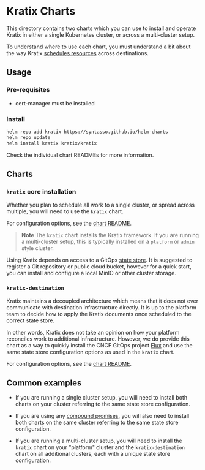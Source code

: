 # Kratix Charts

This directory contains two charts which you can use to install and operate
Kratix in either a single Kubernetes cluster, or across a multi-cluster setup.

To understand where to use each chart, you must understand a bit about the
way Kratix [schedules resources](https://kratix.io/docs/main/reference/multicluster-management)
across destinations.

## Usage

### Pre-requisites

* cert-manager must be installed

### Install

```bash
helm repo add kratix https://syntasso.github.io/helm-charts
helm repo update
helm install kratix kratix/kratix
```

Check the individual chart READMEs for more information.

## Charts

### `kratix` core installation

Whether you plan to schedule all work to a single cluster, or spread across
multiple, you will need to use the `kratix` chart.

For configuration options, see the [chart README](./kratix/README.md).

> **Note**
> The `kratix` chart installs the Kratix framework. If you are running a
> multi-cluster setup, this is typically installed on a `platform` or `admin`
> style cluster.

Using Kratix depends on access to a GitOps [state store](https://github.com/open-gitops/documents/blob/v0.1.0/PRINCIPLES.md#state-store).
It is suggested to register a Git repository or public cloud bucket, however
for a quick start, you can install and configure a local MinIO or other
cluster storage.

### `kratix-destination`

Kratix maintains a decoupled architecture which means that it does not
ever communicate with destination infrastructure directly. It is up to the
platform team to decide how to apply the Kratix documents once scheduled
to the correct state store.

In other words, Kratix does not take an opinion
on how your platform reconciles work to additional infrastructure.
However, we do provide this chart as a way to quickly install the CNCF
GitOps project [Flux](https://fluxcd.io/) and use the same state store
configuration options as used in the `kratix` chart.

For configuration options, see the [chart README](./kratix-destination/README.md).

## Common examples

* If you are running a single cluster setup, you will need to install both
charts on your cluster referring to the same state store configuration.

* If you are using any [compound promises](https://kratix.io/docs/main/guides/compound-promises),
you will also need to install both charts on the same cluster referring to
the same state store configuration.

* If you are running a multi-cluster setup, you will need to install the
`kratix` chart on your "platform" cluster and the `kratix-destination`
chart on all additional clusters, each with a unique state store
configuration.
